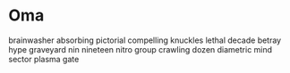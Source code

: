 # Oma
brainwasher absorbing pictorial compelling knuckles lethal decade betray hype graveyard
nin
nineteen nitro group crawling dozen diametric mind sector plasma gate
